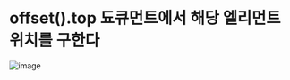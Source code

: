 # offset().top 됴큐먼트에서 해당 엘리먼트 위치를 구한다

![image](https://user-images.githubusercontent.com/85022962/133707293-f9b0e3ce-548b-484c-97b1-861e14454990.png)
